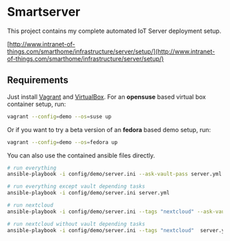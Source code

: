 # Smartserver

This project contains my complete automated IoT Server deployment setup.

[http://www.intranet-of-things.com/smarthome/infrastructure/server/setup/](http://www.intranet-of-things.com/smarthome/infrastructure/server/setup/)

## Requirements

Just install [Vagrant](https://www.vagrantup.com/) and [VirtualBox](https://www.virtualbox.org/). For an **opensuse** based virtual box container setup, run:

```bash
vagrant --config=demo --os=suse up
```

Or if you want to try a beta version of an **fedora** based demo setup, run:

```bash
vagrant --config=demo --os=fedora up
```

You can also use the contained ansible files directly.

```bash
# run everything
ansible-playbook -i config/demo/server.ini --ask-vault-pass server.yml

# run everything except vault depending tasks
ansible-playbook -i config/demo/server.ini server.yml

# run nextcloud
ansible-playbook -i config/demo/server.ini --tags "nextcloud" --ask-vault-pass  server.yml

# run nextcloud without vault depending tasks
ansible-playbook -i config/demo/server.ini --tags "nextcloud"  server.yml

```
